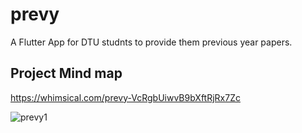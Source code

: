 # prevy

A Flutter App for DTU studnts to provide them previous year papers.

## Project Mind map
https://whimsical.com/prevy-VcRgbUiwvB9bXftRjRx7Zc


![prevy1](https://user-images.githubusercontent.com/94393895/221430433-c3f16667-088c-4b36-9a70-6df7ab0bc850.jpg)
